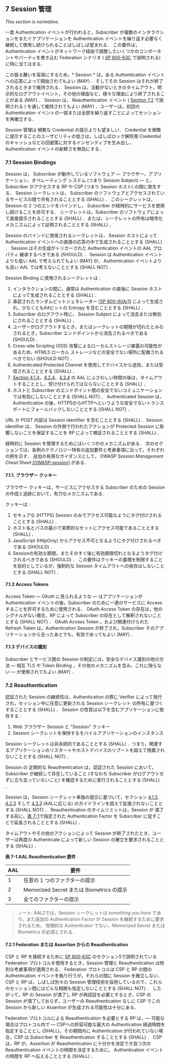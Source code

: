 <a name="sec7"></a>

## 7 Session 管理
<!-- ## 7 Session Management -->

*This section is normative.*

一度 Authentication イベントが行われると，Subscriber が複数のインタラクションをまたぐアプリケーションを Authentication イベントを繰り返す必要なく継続して使用し続けられることはしばしば望まれる． この要件は， Authentication イベントがネットワーク経由で調整したいくつかのコンポーネントやパーティを巻き込む Federation シナリオ ( [SP 800-63C](sp800-63c.html) で説明される) に特に当てはまる．

<!-- Once an authentication event has taken place, it is often desirable to allow the subscriber to continue using the application across multiple subsequent interactions without requiring them to repeat the authentication event. This requirement is particularly true for federation scenarios — described in [SP 800-63C](sp800-63c.html) — where the authentication event necessarily involves several components and parties coordinating across a network. -->

この振る舞いを容易にするため，* Session * は，ある Authentication イベントへの応答によって開始されてもよい (MAY) ．そしてその Session はそれが終了されるときまで維持される． Session は，活動がないときのタイムアウト，明示的なログアウトイベント，その他の理由など，様々な理由により終了されることがある (MAY) ． Session は， Reauthentication イベント ( [Section 7.2](#sessionreauthn) で説明される ) を通して維持されてもよい (MAY) ．ユーザーは，初回の Authentication イベントの一部または全部を繰り返すことによってセッションを再確立する．

<!-- To facilitate this behavior, a *session* MAY be started in response to an authentication event, and continue the session until such time that it is terminated. The session MAY be terminated for any number of reasons, including but not limited to an inactivity timeout, an explicit logout event, or other means. The session MAY be continued through a reauthentication event — described in [Section 7.2](#sessionreauthn) — wherein the user repeats some or all of the initial authentication event, thereby re-establishing the session. -->

Session 管理は 頻繁な Credential の提示よりも望ましい． Credential を頻繁に提示することのユーザビリティの低さは，しばしばロック解除用 Credential のキャッシュなどの回避策に対するインセンティブを生み出し， Authentication イベントの新鮮さを無効にする．

<!-- Session management is preferable over continual presentation of credentials as the poor usability of continual presentation often creates incentives for workarounds such as cached unlocking credentials, negating the freshness of the authentication event. -->

### 7.1 Session Bindings

Session は， Subscriber が動作しているソフトウェア &mdash; ブラウザー，アプリケーション，オペレーティング システム (つまり Session Subject) &mdash; と， Subscriber がアクセスする RP や CSP (つまり Session ホスト) の間に発生する． Session シークレットは， Subscriber のソフトウェアとアクセスされているサービスの間で共有されることとする (SHALL) ． このシークレットは，Session の 2 つのエンドをバインドし， Subscriber が経時的にサービスを使用し続けることを許可する． シークレットは，Subscriber のソフトウェアによって直接提示されることとする (SHALL) ．または，シークレットの所有は暗号化メカニズムによって証明されることとする (SHALL) ．

<!-- A session occurs between the software that a subscriber is running &mdash; such as a browser, application, or operating system (i.e., the session subject) &mdash; and the RP or CSP that the subscriber is accessing (i.e., the session host). A session secret SHALL be shared between the subscriber's software and the service being accessed. This secret binds the two ends of the session, allowing the subscriber to continue using the service over time. The secret SHALL be presented directly by the subscriber's software or possession of the secret SHALL be proven using a cryptographic mechanism. -->

Session のバインドに使用されるシークレットは， Session ホストによって Authentication イベントへの直接の応答の中で生成されることとする (SHALL) ． Session はその生成がトリガーされた Authentication イベントの AAL プロパティ 継承するべきである (SHOULD) ． Session は Authentication イベントよりも低い AAL で考えられてもよい (MAY) が， Authentication イベントよりも高い AAL では考えないこととする (SHALL NOT) ．

<!-- The secret used for session binding SHALL be generated by the session host in direct response to an authentication event. A session SHOULD inherit the AAL properties of the authentication event which triggered its creation. A session MAY be considered at a lower AAL than the authentication event but SHALL NOT be considered at a higher AAL than the authentication event. -->

Session Binding に使用されるシークレットは :
<!-- Secrets used for session binding: -->

1. インタラクションの間に，通常は Authentication の直後に Session ホストによって生成されることとする (SHALL) ．
2. 承認されたランダムビットジェネレーター [[SP 800-90Ar1]](#SP800-90Ar1) によって生成され，少なくとも64ビットの Entropy を含むこととする (SHALL) ．
3. Subscriber のログアウト時に， Session Subject によって消去または無効にされることとする (SHALL) ．
4. ユーザーがログアウトするとき，またはシークレットの期限が切れたとみなされるとき，Subscriber エンドポイントから消去されるべきである (SHOULD) ．
5. Cross-site Scripting (XSS) 攻撃によるローカルストレージ暴露の可能性があるため，HTML5 ローカル ストレージなどの安全でない場所に配置されるべきでない (SHOULD NOT) ．
6. Authenticated Protected Channel を使用してデバイスから送信，または受信されることとする (SHALL) ．
7. [Section 4.1.4](#aal1reauth)，[4.2.4](#aal2reauth)，[4.3.4](#aal3reauth) の AAL にふさわしい時間の後は，タイムアウトすることとし，受け付けられてはならないこととする (SHALL) ．
8. ホストと Subscriber のエンドポイント間の安全でないコミュニケーションでは有効にしないこととする (SHALL NOT) ． Authenticated Session は，Authentication の後，HTTPSからHTTPへというような安全でないトランスポートにフォールバックしないこととする (SHALL NOT) ．

<!-- 1. SHALL be generated by the session host during an interaction, typically immediately following authentication.
2. SHALL be generated by an approved random bit generator [[SP 800-90Ar1]](#SP800-90Ar1) and contain at least 64 bits of entropy.
3. SHALL be erased or invalidated by the session subject when the subscriber logs out.
4. SHOULD be erased on the subscriber endpoint when the user logs out or when the secret is deemed to have expired.
5. SHOULD NOT be placed in insecure locations such as HTML5 Local Storage due to the potential exposure of local storage to cross-site scripting (XSS) attacks.
6. SHALL be sent to and received from the device using an authenticated protected channel.
7. SHALL time out and not be accepted after the times specified in [Sections 4.1.4](#aal1reauth), [4.2.4](#aal2reauth), and [4.3.4](#aal3reauth), as appropriate for the AAL.
8. SHALL NOT be available to insecure communications between the host and subscriber's endpoint. Authenticated sessions SHALL NOT fall back to an insecure transport, such as from https to http, following authentication. -->

URL か POST 内容は Session identifier を含むこととする (SHALL) ．Session identifier は， Session の外側で行われたアクションが Protected Session に影響しないことを保証することを RP によって検証されることとする (SHALL) ．

<!-- URLs or POST content SHALL contain a session identifier that SHALL be verified by the RP to ensure that actions taken outside the session do not affect the protected session. -->

経時的に Session を管理するためにはいくつかのメカニズムがある． 次のセクションでは，各例のテクノロジー特有の追加要件と考慮事項に沿って，それぞれの例を示す． 追加の有用なガイダンスとして， OWASP *Session Management Cheat Sheet* [[OWASP-session]](#OWASP-session) がある．

<!-- There are several mechanisms for managing a session over time. The following sections give different examples along with additional requirements and considerations particular to each example technology. Additional informative guidance is available in the OWASP *Session Management Cheat Sheet* [[OWASP-session]](#OWASP-session). -->

#### 7.1.1. ブラウザー クッキー
<!-- #### 7.1.1 Browser Cookies -->

ブラウザー クッキーは，サービスにアクセスする Subscriber のための Session の作成と追跡において，有力なメカニズムである．

<!-- Browser cookies are the predominant mechanism by which a session will be created and tracked for a subscriber accessing a service. -->

クッキーは :

<!-- Cookies: -->

1. セキュアな (HTTPS) Session のみでアクセス可能なようにタグ付けされることとする (SHALL) ．
2. ホスト名とパスの最小で実際的なセットにアクセス可能であることとする (SHALL) ．
3. JavaScript (HttpOnly) からアクセス不可となるようにタグ付けされるべきである (SHOULD) ．
4. Sessionの有効な期間，またそのすぐ後に有効期限切れとなるようタグ付けされるべきである (SHOULD) ． この要件はクッキーの蓄積を制限することを目的としているが，強制的な Session タイムアウトへの依存はしないこととする (SHALL NOT) ．

<!-- 1. SHALL be tagged to be accessible only on secure (HTTPS) sessions.
2. SHALL be accessible to the minimum practical set of hostnames and paths.
3. SHOULD be tagged to be inaccessible via JavaScript (HttpOnly).
4. SHOULD be tagged to expire at, or soon after, the session's validity period. This requirement is intended to limit the accumulation of cookies, but SHALL NOT be depended upon to enforce session timeouts. -->

#### 7.1.2 Access Tokens
<!-- #### 7.1.2 Access Tokens -->

Access Token — OAuth に見られるような — はアプリケーションが Authentication イベントの後，Subscriber のために一連のサービスに Access することを許可するために使用される． OAuth Access Token の存在は，他のシグナルがない場合，RP によって Subscriber の存在として解釈されないこととする (SHALL NOT) ． OAuth Access Token ，および関連付けられた Refresh Token は，Authentication Session が終了され，Subscriber そのアプリケーションから去ったあとでも，有効であってもよい (MAY) ．

<!-- An access token — such as found in OAuth — is used to allow an application to access a set of services on a subscriber's behalf following an authentication event. The presence of an OAuth access token SHALL NOT be interpreted by the RP as presence of the subscriber, in the absence of other signals. The OAuth access token, and any associated refresh tokens, MAY be valid long after the authentication session has ended and the subscriber has left the application. -->

#### 7.1.3 デバイスの識別
<!-- #### 7.1.3 Device Identification -->

Subscriber とサービス間の Session の制定には，安全なデバイス識別の他の方法 &mdash; 相互 TLS や Token Binding ，その他のメカニズムを含み，これに限らない &mdash; が使用されてもよい (MAY) ．

<!-- Other methods of secure device identification &mdash; including but not limited to mutual TLS, token binding, or other mechanisms &mdash; MAY be used to enact a session between a subscriber and a service. -->

### 7.2 <a name="sessionreauthn"></a>Reauthentication
<!-- ### 7.2 <a name="sessionreauthn"></a>Reauthentication -->

認証された Session の継続性は，Authentication の際に Verifier によって発行され，セッション中に任意に更新される Session シークレット の所有に基づくすることとする (SHALL) ． Session の性質は以下を含むアプリケーションに依存する :

<!-- Continuity of authenticated sessions SHALL be based upon the possession of a session secret issued by the verifier at the time of authentication and optionally refreshed during the session. The nature of a session depends on the application, including: -->

1. Web ブラウザー Session と "Session" クッキー
2. Session シークレットを保持するモバイルアプリケーションのインスタンス

<!-- 1. A web browser session with a "session" cookie, or
2. An instance of a mobile application that retains a session secret. -->

Session シークレットは非永続的であることとする (SHALL) ．つまり，関連するアプリケーションのリスタートやホストデバイスのリブートを超えて残置されないこととする (SHALL NOT) ．

<!-- Session secrets SHALL be non-persistent. That is, they SHALL NOT be retained across a restart of the associated application or a reboot of the host device. -->

Session の 定期的な Reauthentication は，認証された Session において，Subscriber が継続して存在していること (すなわち Subscriber がログアウトせずに立ち去っていないこと) を確認するために実行されることとする (SHALL) ．

<!-- Periodic reauthentication of sessions SHALL be performed to confirm the continued presence of the subscriber at an authenticated session (i.e., that the subscriber has not walked away without logging out). -->

Session は，Session シークレット単独の提示に基づいて，セクション [4.1.3](#aal1reauth), [4.2.3](#aal2reauth) そして [4.3.3](#aal3reauth) (AALに応じる) のガイドラインを超えて拡張されないこととする (SHALL NOT) ． Reauthentication のタイムリミットは，Session が 満了する前に，[表 7-1](#63bSec7-Table1)で指定された Authentication Factor を Subscriber に促すことで延長されることとする (SHALL) ．

<!-- A session SHALL NOT be extended past the guidelines in Sections [4.1.3](#aal1reauth), [4.2.3](#aal2reauth), and [4.3.3](#aal3reauth) (depending on AAL) based on presentation of the session secret alone. Prior to session expiration, the reauthentication time limit SHALL be extended by prompting the subscriber for the authentication factor(s) specified in [Table 7-1](#63bSec7-Table1). -->

タイムアウトやその他のアクションによって Session が終了されたとき，ユーザーは再度の Authenticate によって新しい Session の確立を要求されることとする (SHALL) ．

<!-- When a session has been terminated, due to a time-out or other action, the user SHALL be required to establish a new session by authenticating again. -->

<a name="63bSec7-Table1"></a>

<div class="text-center">

**表 7-1 AAL Reauthentication 要件**
<!-- **Table 7-1 AAL Reauthentication Requirements** -->

</div>

| AAL | 要件                                  |
| --- | ----------------------------------- |
| 1   | 任意の 1 つのファクターの提示                    |
| 2   | Memorized Secret または Biometrics の提示 |
| 3   | 全てのファクターの提示                         |

<!-- |AAL|Requirement|
|----|----|
|1|Presentation of any one factor|
|2|Presentation of a memorized secret or biometric|
|3|Presentation of all factors| -->

> ノート: AAL2では，Session シークレットは *something you have* であり，また追加の Authentication Factor が Session を継続するために要求されるため， 物理的な Authenticator でない，Memorized Secret または Biometrics が必須とされる．

<!-- >Note: At AAL2, a memorized secret or biometric, and not a physical authenticator, is required because the session secret is *something you have*, and an additional authentication factor is required to continue the session. -->

#### 7.2.1 Federation または Assertion からの Reauthentication
<!-- #### 7.2.1 Reauthentication from a Federation or Assertion -->

CSP と RP を接続するために [SP 800-63C](sp800-63c.html) のセクション5で説明されている Federation プロトコルを使用するとき，Session 管理と Reauthentication は特別な考慮事項が適用される． Federation プロトコルは CSP と RP の間の Authentication イベントを執り行うが，それらの間に Session を確立しない． CSP と RP は，しばしば別々の Session 管理技術を採用しているので，これらのセッション間にはどんな相関も仮定しないこととする (SHALL NOT) ． したがって，RP の Session が満了し RP が再認証を必要とするとき，CSP の Session が満了しておらず，ユーザーの Reauthentication なしに CSP でこの Session から新しい Assertion が生成される可能性は十分にある．

<!-- When using a federation protocol as described in [SP 800-63C](sp800-63c.html), Section 5 to connect the CSP and RP, special considerations apply to session management and reauthentication. The federation protocol communicates an authentication event between the CSP and the RP but establishes no session between them. Since the CSP and RP often employ separate session management technologies, there SHALL NOT be any assumption of correlation between these sessions. Consequently, when an RP session expires and the RP requires reauthentication, it is entirely possible that the session at the CSP has not expired and that a new assertion could be generated from this session at the CSP without reauthenticating the user. -->

Federation プロトコルによる Reauthentication を必要とする RP は，— 可能な場合はプロトコル内で — CSPへの許容可能な最大の Authentication 経過時間を指定することとし (SHALL)，その期間内に Authentication が行われていない場合，CSP は Subscriber を Reauthentication することとする (SHALL) ． CSP は，RP が，Assertion が Reauthentication に十分かを決定でき且つ次の Reauthentication イベントの時間を決定するために， Authentication イベントの時間を RP へ伝えることとする (SHALL) ．

<!-- An RP requiring reauthentication through a federation protocol SHALL — if possible within the protocol — specify the maximum acceptable authentication age to the CSP, and the CSP SHALL reauthenticate the subscriber if they have not been authenticated within that time period. The CSP SHALL communicate the authentication event time to the RP to allow the RP to decide if the assertion is sufficient for reauthentication and to determine the time for the next reauthentication event. -->
